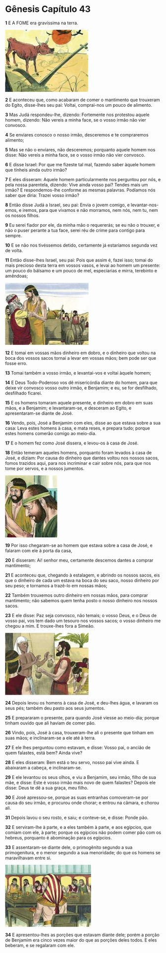 # Gênesis Capítulo 43

**1** 	E A FOME era gravíssima na terra.

![](../Images/SweetPublishing/1-43-1.jpg) 

**2** 	E aconteceu que, como acabaram de comer o mantimento que trouxeram do Egito, disse-lhes seu pai: Voltai, comprai-nos um pouco de alimento.

**3** 	Mas Judá respondeu-lhe, dizendo: Fortemente nos protestou aquele homem, dizendo: Não vereis a minha face, se o vosso irmão não vier convosco.

**4** 	Se enviares conosco o nosso irmão, desceremos e te compraremos alimento;

**5** 	Mas se não o enviares, não desceremos; porquanto aquele homem nos disse: Não vereis a minha face, se o vosso irmão não vier convosco.

**6** 	E disse Israel: Por que me fizeste tal mal, fazendo saber àquele homem que tínheis ainda outro irmão?

**7** 	E eles disseram: Aquele homem particularmente nos perguntou por nós, e pela nossa parentela, dizendo: Vive ainda vosso pai? Tendes mais um irmão? E respondemos-lhe conforme as mesmas palavras. Podíamos nós saber que diria: Trazei vosso irmão?

**8** 	Então disse Judá a Israel, seu pai: Envia o jovem comigo, e levantar-nos-emos, e iremos, para que vivamos e não morramos, nem nós, nem tu, nem os nossos filhos.

**9** 	Eu serei fiador por ele, da minha mão o requererás; se eu não o trouxer, e não o puser perante a tua face, serei réu de crime para contigo para sempre.

**10** 	E se não nos tivéssemos detido, certamente já estaríamos segunda vez de volta.

**11** 	Então disse-lhes Israel, seu pai: Pois que assim é, fazei isso; tomai do mais precioso desta terra em vossos vasos, e levai ao homem um presente: um pouco do bálsamo e um pouco de mel, especiarias e mirra, terebinto e amêndoas;

![](../Images/SweetPublishing/1-43-3.jpg) 

**12** 	E tomai em vossas mãos dinheiro em dobro, e o dinheiro que voltou na boca dos vossos sacos tornai a levar em vossas mãos; bem pode ser que fosse erro.

**13** 	Tomai também a vosso irmão, e levantai-vos e voltai àquele homem;

**14** 	E Deus Todo-Poderoso vos dê misericórdia diante do homem, para que deixe vir convosco vosso outro irmão, e Benjamim; e eu, se for desfilhado, desfilhado ficarei.

**15** 	E os homens tomaram aquele presente, e dinheiro em dobro em suas mãos, e a Benjamim; e levantaram-se, e desceram ao Egito, e apresentaram-se diante de José.

**16** 	Vendo, pois, José a Benjamim com eles, disse ao que estava sobre a sua casa: Leva estes homens à casa, e mata reses, e prepara tudo; porque estes homens comerão comigo ao meio-dia.

**17** 	E o homem fez como José dissera, e levou-os à casa de José.

**18** 	Então temeram aqueles homens, porquanto foram levados à casa de José, e diziam: Por causa do dinheiro que dantes voltou nos nossos sacos, fomos trazidos aqui, para nos incriminar e cair sobre nós, para que nos tome por servos, e a nossos jumentos.

![](../Images/SweetPublishing/1-43-5.jpg) 

**19** 	Por isso chegaram-se ao homem que estava sobre a casa de José, e falaram com ele à porta da casa,

**20** 	E disseram: Ai! senhor meu, certamente descemos dantes a comprar mantimento;

**21** 	E aconteceu que, chegando à estalagem, e abrindo os nossos sacos, eis que o dinheiro de cada um estava na boca do seu saco, nosso dinheiro por seu peso; e tornamos a trazê-lo em nossas mãos;

**22** 	Também trouxemos outro dinheiro em nossas mãos, para comprar mantimento; não sabemos quem tenha posto o nosso dinheiro nos nossos sacos.

**23** 	E ele disse: Paz seja convosco, não temais; o vosso Deus, e o Deus de vosso pai, vos tem dado um tesouro nos vossos sacos; o vosso dinheiro me chegou a mim. E trouxe-lhes fora a Simeão.

![](../Images/SweetPublishing/1-43-4.jpg) 

**24** 	Depois levou os homens à casa de José, e deu-lhes água, e lavaram os seus pés; também deu pasto aos seus jumentos.

**25** 	E prepararam o presente, para quando José viesse ao meio-dia; porque tinham ouvido que ali haviam de comer pão.

**26** 	Vindo, pois, José à casa, trouxeram-lhe ali o presente que tinham em suas mãos; e inclinaram-se a ele até à terra.

**27** 	E ele lhes perguntou como estavam, e disse: Vosso pai, o ancião de quem falastes, está bem? Ainda vive?

**28** 	E eles disseram: Bem está o teu servo, nosso pai vive ainda. E abaixaram a cabeça, e inclinaram-se.

**29** 	E ele levantou os seus olhos, e viu a Benjamim, seu irmão, filho de sua mãe, e disse: Este é vosso irmão mais novo de quem falastes? Depois ele disse: Deus te dê a sua graça, meu filho.

**30** 	E José apressou-se, porque as suas entranhas comoveram-se por causa do seu irmão, e procurou onde chorar; e entrou na câmara, e chorou ali.

**31** 	Depois lavou o seu rosto, e saiu; e conteve-se, e disse: Ponde pão.

**32** 	E serviram-lhe à parte, e a eles também à parte, e aos egípcios, que comiam com ele, à parte; porque os egípcios não podem comer pão com os hebreus, porquanto é abominação para os egípcios.

**33** 	E assentaram-se diante dele, o primogênito segundo a sua primogenitura, e o menor segundo a sua menoridade; do que os homens se maravilhavam entre si.

![](../Images/SweetPublishing/1-43-6.jpg) 

**34** 	E apresentou-lhes as porções que estavam diante dele; porém a porção de Benjamim era cinco vezes maior do que as porções deles todos. E eles beberam, e se regalaram com ele.

